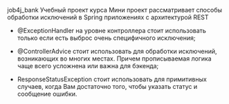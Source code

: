 job4j_bank
Учебный проект курса
Мини проект рассматривает способы обработки исключений в Spring приложениях с архитектурой REST
- @ExceptionHandler на уровне контроллера стоит использовать только если есть выброс очень специфичного исключения;

- @ControllerAdvice стоит использовать для обработки исключений, возникающих во многих местах. Причем прописываемая логика чаще всего усложнена или важна для бэкенда;

- ResponseStatusException стоит использовать для примитивных случаев, когда Вам достаточно того, чтобы указать статус и сообщение ошибки.